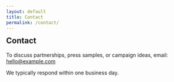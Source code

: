 ```yaml
---
layout: default
title: Contact
permalink: /contact/
---
```

<section class="section">
  <h1 style="margin-top:0">Contact</h1>
  <p>To discuss partnerships, press samples, or campaign ideas, email: <a href="mailto:hello@example.com">hello@example.com</a></p>
  <p>We typically respond within one business day.</p>
</section>

